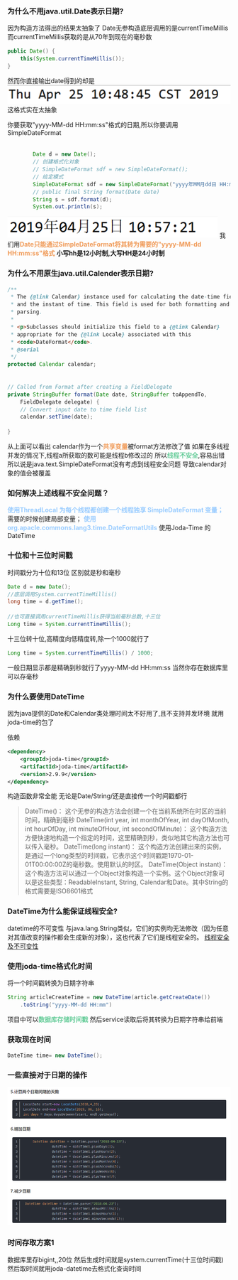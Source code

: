 ### 为什么不用java.util.Date表示日期?
因为构造方法得出的结果太抽象了
Date无参构造底层调用的是currentTimeMillis
而currentTimeMillis获取的是从70年到现在的毫秒数
```java
public Date() {  
    this(System.currentTimeMillis());  
}
```
然而你直接输出date得到的却是
![](img/Pasted%20image%2020220907232844.png)
这格式实在太抽象

你要获取"yyyy-MM-dd HH:mm:ss"格式的日期,所以你要调用SimpleDateFormat

```java

		Date d = new Date();
		// 创建格式化对象
		// SimpleDateFormat sdf = new SimpleDateFormat();
		// 给定模式
		SimpleDateFormat sdf = new SimpleDateFormat("yyyy年MM月dd日 HH:mm:ss");
		// public final String format(Date date)
		String s = sdf.format(d); 
		System.out.println(s);

```
![](img/Pasted%20image%2020220907234054.png)
我们用<font color=#F09B59 style=" font-weight:bold;">Date只能通过SimpleDateFormat将其转为需要的"yyyy-MM-dd HH:mm:ss"格式</font>
**小写hh是12小时制,大写HH是24小时制**

### 为什么不用原生java.util.Calender表示日期?
```java
/**
 * The {@link Calendar} instance used for calculating the date-time fields
 * and the instant of time. This field is used for both formatting and
 * parsing.
 *  
 * <p>Subclasses should initialize this field to a {@link Calendar}
 * appropriate for the {@link Locale} associated with this
 * <code>DateFormat</code>.
 * @serial
 */
protected Calendar calendar;


// Called from Format after creating a FieldDelegate
private StringBuffer format(Date date, StringBuffer toAppendTo,
    FieldDelegate delegate) {
    // Convert input date to time field list
    calendar.setTime(date);
	
}
```
从上面可以看出
calendar作为一个<font color=#F09B59 style=" font-weight:bold;">共享变量</font>被format方法修改了值
如果在多线程并发的情况下,线程a所获取的数可能是线程b修改过的
所以<font color=#66CC99 style=" font-weight:bold;">线程不安全</font>,容易出错
所以说是java.text.SimpleDateFormat没有考虑到线程安全问题
导致calendar对象的值会被覆盖


### 如何解决上述线程不安全问题？
<font color=#99CCFF style=" font-weight:bold;">使用ThreadLocal 为每个线程都创建一个线程独享 SimpleDateFormat 变量；</font>
需要的时候创建局部变量；
<font color=#99CCFF style=" font-weight:bold;">使用 org.apacle.commons.lang3.time.DateFormatUtils</font>
使用Joda-Time 的DateTime



### 十位和十三位时间戳
时间戳分为十位和13位
区别就是秒和毫秒

```java
Date d = new Date();
//底层调用System.currentTimeMillis()
long time = d.getTime();

//也可直接调用currentTimeMillis获得当前毫秒总数,十三位
Long time = System.currentTimeMillis();

```
十三位转十位,高精度向低精度转,除一个1000就行了
```java
Long time = System.currentTimeMillis() / 1000;
```
一般日期显示都是精确到秒就行了yyyy-MM-dd HH:mm:ss
当然你存在数据库里可以存毫秒


### 为什么要使用DateTime
因为java提供的Date和Calendar类处理时间太不好用了,且不支持并发环境
就用joda-time的包了

依赖
```xml
<dependency>
	<groupId>joda-time</groupId>
	<artifactId>joda-time</artifactId>
	<version>2.9.9</version>
</dependency>
```
构造函数非常全能
无论是Date/String/还是直接传一个时间戳都行
>DateTime()：
>这个无参的构造方法会创建一个在当前系统所在时区的当前时间，精确到毫秒
DateTime(int year, int monthOfYear, int dayOfMonth, int hourOfDay, int minuteOfHour, int secondOfMinute)：
这个构造方法方便快速地构造一个指定的时间，这里精确到秒，类似地其它构造方法也可以传入毫秒。
DateTime(long instant)：
这个构造方法创建出来的实例，是通过一个long类型的时间戳，它表示这个时间戳距1970-01-01T00:00:00Z的毫秒数。使用默认的时区。
DateTime(Object instant)：
这个构造方法可以通过一个Object对象构造一个实例。这个Object对象可以是这些类型：ReadableInstant, String, Calendar和Date。其中String的格式需要是ISO8601格式

### DateTime为什么能保证线程安全?
datetime的不可变性
与java.lang.String类似，它们的实例均无法修改（因为任意对其值改变的操作都会生成新的对象），这也代表了它们是线程安全的。
[线程安全及不可变性](线程安全及不可变性.md)


### 使用joda-time格式化时间
将一个时间戳转换为日期字符串
```java
String articleCreateTime = new DateTime(article.getCreateDate())
    .toString("yyyy-MM-dd HH:mm")
```
项目中可以<font color=#66CC99 style=" font-weight:bold;">数据库存储时间戳</font>
然后service读取后将其转换为日期字符串给前端

### 获取现在时间
```java
DateTime time= new DateTime();

```
### 一些直接对于日期的操作
![](img/Pasted%20image%2020220908231839.png)



### 时间存取方案1
数据库里存bigint,,20位
然后生成时间就是system.currentTime(十三位时间戳)
然后取时间就用joda-datetime去格式化查询时间